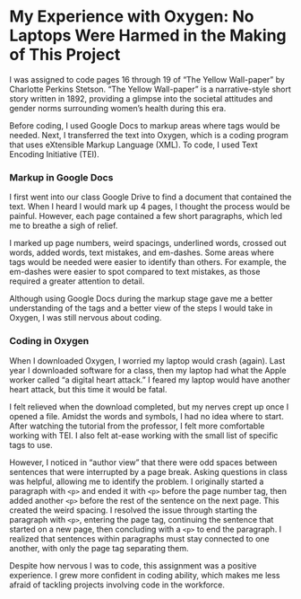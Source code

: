 # My Experience with Oxygen: No Laptops Were Harmed in the Making of This Project

I was assigned to code pages 16 through 19 of “The Yellow Wall-paper” by Charlotte Perkins Stetson. “The Yellow Wall-paper” is a narrative-style short story written in 1892, providing a glimpse into the societal attitudes and gender norms surrounding women’s health during this era. 

Before coding, I used Google Docs to markup areas where tags would be needed. Next, I transferred the text into Oxygen, which is a coding program that uses eXtensible Markup Language (XML). To code, I used Text Encoding Initiative (TEI).

### Markup in Google Docs
I first went into our class Google Drive to find a document that contained the text. When I heard I would mark up 4 pages, I thought the process would be painful. However, each page contained a few short paragraphs, which led me to breathe a sigh of relief.

I marked up page numbers, weird spacings, underlined words, crossed out words, added words, text mistakes, and em-dashes. Some areas where tags would be needed were easier to identify than others. For example, the em-dashes were easier to spot compared to text mistakes, as those required a greater attention to detail.

Although using Google Docs during the markup stage gave me a better understanding of the tags and a better view of the steps I would take in Oxygen, I was still nervous about coding.

### Coding in Oxygen

When I downloaded Oxygen, I worried my laptop would crash (again). Last year I downloaded software for a class, then my laptop had what the Apple worker called “a digital heart attack.” I feared my laptop would have another heart attack, but this time it would be fatal. 

I felt relieved when the download completed, but my nerves crept up once I opened a file. Amidst the words and symbols, I had no idea where to start. After watching the tutorial from the professor, I felt more comfortable working with TEI. I also felt at-ease working with the small list of specific tags to use. 

However, I noticed in “author view” that there were odd spaces between sentences that were interrupted by a page break. Asking questions in class was helpful, allowing me to identify the problem. I originally started a paragraph with ```<p>``` and ended it with ```<p>``` before the page number tag, then added another ```<p>``` before the rest of the sentence on the next page. This created the weird spacing. I resolved the issue through starting the paragraph with ```<p>```, entering the page tag, continuing the sentence that started on a new page, then concluding with a ```<p>``` to end the paragraph. I realized that sentences within paragraphs must stay connected to one another, with only the page tag separating them.

Despite how nervous I was to code, this assignment was a positive experience. I grew more confident in coding ability, which makes me less afraid of tackling projects involving code in the workforce.
